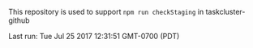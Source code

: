 This repository is used to support `npm run checkStaging` in taskcluster-github

Last run: Tue Jul 25 2017 12:31:51 GMT-0700 (PDT)